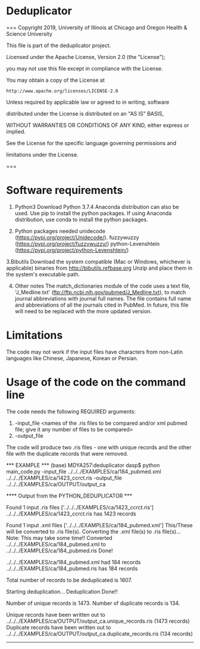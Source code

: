 # Deduplicator

===
Copyright 2019, University of Illinois at Chicago and Oregon Health & Science University
 
 
This file is part of the deduplicator project.
 
 
Licensed under the Apache License, Version 2.0 (the "License");
 
you may not use this file except in compliance with the License.
 
You may obtain a copy of the License at
 
 
    http://www.apache.org/licenses/LICENSE-2.0
 
 
Unless required by applicable law or agreed to in writing, software
 
distributed under the License is distributed on an "AS IS" BASIS,
 
WITHOUT WARRANTIES OR CONDITIONS OF ANY KIND, either express or implied.
 
See the License for the specific language governing permissions and
 
limitations under the License.
 
===
 
# Software requirements

1. Python3 
Download Python 3.7.4
Anaconda distribution can also be used.
Use pip to install the python packages. If using Anaconda distribution, use conda to install the python packages. 


2. Python packages needed
unidecode (https://pypi.org/project/Unidecode/). 
fuzzywuzzy (https://pypi.org/project/fuzzywuzzy/)
python-Levenshtein (https://pypi.org/project/python-Levenshtein/)


3.Bibutils
Download the system compatible (Mac or Windows, whichever is applicable) binaries from http://bibutils.refbase.org
Unzip and place them in the system's executable path.

4. Other notes
The match_dictionaries module of the code uses a text file, 'J_Medline.txt' (ftp://ftp.ncbi.nih.gov/pubmed/J_Medline.txt), to match journal abbreviations with journal full names. The file contains full name and abbreviations of all the journals cited in PubMed.  In future, this file will need to be replaced with the more updated version.


# Limitations
The code may not work if the input files have characters from non-Latin languages like Chinese, Japanese, Korean or Persian.




# Usage of the code on the command line

The code needs the following REQUIRED arguments:
1. -input_file <names of the .ris files to be compared and/or xml pubmed file; give it any number of files to be compared>
2. -output_file <name of the file which will have the output from the PYTHON3_DEDUPLICATOR>
 

The code will produce two .ris files - one with unique records and the other file with the duplicate records that were removed. 

*** EXAMPLE ***
(base) MDYA257:deduplicator dasp$ python main_code.py -input_file ../../../EXAMPLES/ca/184_pubmed.xml ../../../EXAMPLES/ca/1423_ccrct.ris -output_file ../../../EXAMPLES/ca/OUTPUT/output_ca
 
**** Output from the PYTHON_DEDUPLICATOR ***
 
Found 1 input .ris files ['../../../EXAMPLES/ca/1423_ccrct.ris']
../../../EXAMPLES/ca/1423_ccrct.ris has 1423 records
 
Found 1 input .xml files ['../../../EXAMPLES/ca/184_pubmed.xml']
This/These will be converted to .ris file(s).
Converting the .xml file(s) to .ris file(s)...
Note: This may take some time!!
Converted ../../../EXAMPLES/ca/184_pubmed.xml to ../../../EXAMPLES/ca/184_pubmed.ris
Done!
 
../../../EXAMPLES/ca/184_pubmed.xml had 184 records
../../../EXAMPLES/ca/184_pubmed.ris has 184 records
 
Total number of records to be deduplicated is 1607.
 
Starting deduplication...
Deduplication Done!!
 
Number of unique records is 1473.
Number of duplicate records is 134.
 
Unique records have been written out to ../../../EXAMPLES/ca/OUTPUT/output_ca.unique_records.ris (1473 records)
Duplicate records have been written out to ../../../EXAMPLES/ca/OUTPUT/output_ca.duplicate_records.ris (134 records)
*** *** ***
